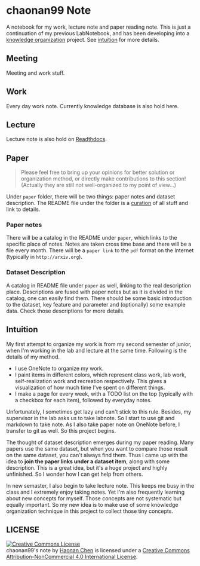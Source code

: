 # chaonan99 Note
A notebook for my work, lecture note and paper reading note. This is just a continuation of my previous LabNotebook, and has been developing into a [knowledge organization](https://en.wikipedia.org/wiki/Knowledge_organization) project. See [intuition](#intuition) for more details.

## Meeting
Meeting and work stuff.

## Work
Every day work note. Currently knowledge database is also hold here.

## Lecture
Lecture note is also hold on [Readthdocs](http://chaonan99-note.readthedocs.io/en/latest/).

## Paper

> Please feel free to bring up your opinions for better solution or organization method, or directly make contributions to this section! (Actually they are still not well-organized to my point of view...)

Under `paper` folder, there will be two things: paper notes and dataset description. The README file under the folder is a [curation](http://whatis.techtarget.com/definition/content-curation) of all stuff and link to details.

### Paper notes

There will be a catalog in the README under `paper`, which links to the specific place of notes. Notes are taken cross time base and there will be a file every month. There will be a `paper link` to the `pdf` format on the Internet (typically in `http://arxiv.org`).

### Dataset Description

A catalog in README file under `paper` as well, linking to the real description place. Descriptions are fused with paper notes but as it is divided in the catalog, one can easily find them. There should be some basic introduction to the dataset, key feature and parameter and (optionally) some example data. Check those descriptions for more details.

## Intuition
My first attempt to organize my work is from my second semester of junior, when I'm working in the lab and lecture at the same time. Following is the details of my method.

* I use OneNote to organize my work.
* I paint items in different colors, which represent class work, lab work, self-realization work and recreation respectively. This gives a visualization of how much time I've spent on different things.
* I make a page for every week, with a TODO list on the top (typically with a checkbox for each item), followed by everyday notes.

Unfortunately, I sometimes get lazy and can't stick to this rule. Besides, my supervisor in the lab asks us to take labnote. So I start to use git and markdown to take note. As I also take paper note on OneNote before, I transfer to git as well. So this project begins.

The thought of dataset description emerges during my paper reading. Many papers use the same dataset, but when you want to compare those result on the same dataset, you can't always find them. Thus I came up with the idea to **join the paper links under a dataset item**, along with some description. This is a great idea, but it's a huge project and highly unfinished. So I wonder how I can get help from others.

In new semaster, I also begin to take lecture note. This keeps me busy in the class and I extremely enjoy taking notes. Yet I'm also frequently learning about new concepts for myself. Those concepts are not systematic but equally important. So my new idea is to make use of some knowledge organization technique in this project to collect those tiny concepts.

## LICENSE
<!-- <a rel="license" href="http://creativecommons.org/licenses/by/4.0/"><img alt="Creative Commons License" style="border-width:0" src="https://i.creativecommons.org/l/by/4.0/88x31.png" /></a><br /><span xmlns:dct="http://purl.org/dc/terms/" property="dct:title">chaonan99's note</span> by <a xmlns:cc="http://creativecommons.org/ns#" href="https://chaonan99.github.io" property="cc:attributionName" rel="cc:attributionURL">Haonan Chen</a> is licensed under a <a rel="license" href="http://creativecommons.org/licenses/by/4.0/">Creative Commons Attribution 4.0 International License</a>. -->

<a rel="license" href="http://creativecommons.org/licenses/by-nc/4.0/"><img alt="Creative Commons License" style="border-width:0" src="https://i.creativecommons.org/l/by-nc/4.0/80x15.png" /></a><br /><span xmlns:dct="http://purl.org/dc/terms/" property="dct:title">chaonan99's note</span> by <a xmlns:cc="http://creativecommons.org/ns#" href="https://chaonan99.github.io" property="cc:attributionName" rel="cc:attributionURL">Haonan Chen</a> is licensed under a <a rel="license" href="http://creativecommons.org/licenses/by-nc/4.0/">Creative Commons Attribution-NonCommercial 4.0 International License</a>.